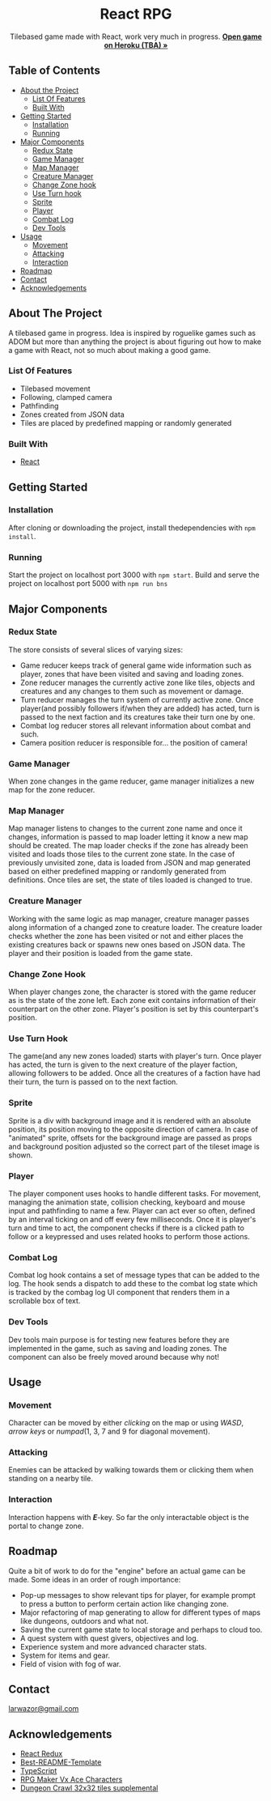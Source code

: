   <h1 align="center">React RPG</h1>
  <p align="center">
    Tilebased game made with React, work very much in progress.
    <a href="" target="_blank"><strong>Open game on Heroku (TBA) »</strong></a>
  </p>
  
## Table of Contents

* [About the Project](#about-the-project)
  * [List Of Features](#list-of-features)
  * [Built With](#built-with)
* [Getting Started](#getting-started)
  * [Installation](#installation)
  * [Running](#running)
* [Major Components](#major-components)
  * [Redux State](#redux-state)
  * [Game Manager](#game-manager)
  * [Map Manager](#map-manager)
  * [Creature Manager](#creature-manager)
  * [Change Zone hook](#change-zone-hook)
  * [Use Turn hook](#use-turn-hook)
  * [Sprite](#sprite)
  * [Player](#player)
  * [Combat Log](#combat-log)
  * [Dev Tools](#dev-tools)
* [Usage](#usage)
  * [Movement](#movement)
  * [Attacking](#attacking)
  * [Interaction](#interaction)
* [Roadmap](#roadmap)
* [Contact](#contact)
* [Acknowledgements](#acknowledgements)

## About The Project

A tilebased game in progress. Idea is inspired by roguelike games such as ADOM but more than anything the project is about figuring out how to make a game with React, not so much about making a good game.

### List Of Features

* Tilebased movement
* Following, clamped camera
* Pathfinding
* Zones created from JSON data
* Tiles are placed by predefined mapping or randomly generated

### Built With

* [React](https://reactjs.org)

## Getting Started

### Installation

After cloning or downloading the project, install thedependencies with `npm install`.

### Running

Start the project on localhost port 3000 with `npm start`.
Build and serve the project on localhost port 5000 with `npm run bns`

## Major Components

### Redux State

The store consists of several slices of varying sizes:
* Game reducer keeps track of general game wide information such as player, zones that have been visited and saving and loading zones.
* Zone reducer manages the currently active zone like tiles, objects and creatures and any changes to them such as movement or damage.
* Turn reducer manages the turn system of currently active zone. Once player(and possibly followers if/when they are added) has acted, turn is passed to the next       faction and its creatures take their turn one by one.
* Combat log reducer stores all relevant information about combat and such.
* Camera position reducer is responsible for... the position of camera!

### Game Manager

When zone changes in the game reducer, game manager initializes a new map for the zone reducer.

### Map Manager

Map manager listens to changes to the current zone name and once it changes, information is passed to map loader letting it know a new map should be created. The map loader checks if the zone has already been visited and loads those tiles to the current zone state. In the case of previously unvisited zone, data is loaded from JSON and map generated based on either predefined mapping or randomly generated from definitions. Once tiles are set, the state of tiles loaded is changed to true.

### Creature Manager

Working with the same logic as map manager, creature manager passes along information of a changed zone to creature loader. The creature loader checks whether the zone has been visited or not and either places the existing creatures back or spawns new ones based on JSON data. The player and their position is loaded from the game state.

### Change Zone Hook

When player changes zone, the character is stored with the game reducer as is the state of the zone left. Each zone exit contains information of their counterpart on the other zone. Player's position is set by this counterpart's position.

### Use Turn Hook

The game(and any new zones loaded) starts with player's turn. Once player has acted, the turn is given to the next creature of the player faction, allowing followers to be added. Once all the creatures of a faction have had their turn, the turn is passed on to the next faction.

### Sprite

Sprite is a div with background image and it is rendered with an absolute position, its position moving to the opposite direction of camera. In case of "animated" sprite, offsets for the background image are passed as props and background position adjusted so the correct part of the tileset image is shown.

### Player

The player component uses hooks to handle different tasks. For movement, managing the animation state, collision checking, keyboard and mouse input and pathfinding to name a few. Player can act ever so often, defined by an interval ticking on and off every few milliseconds. Once it is player's turn and time to act, the component checks if there is a clicked path to follow or a keypressed and uses related hooks to perform those actions.

### Combat Log

Combat log hook contains a set of message types that can be added to the log. The hook sends a dispatch to add these to the combat log state which is tracked by the combag log UI component that renders them in a scrollable box of text.

### Dev Tools

Dev tools main purpose is for testing new features before they are implemented in the game, such as saving and loading zones. The component can also be freely moved around because why not!

## Usage

### Movement

Character can be moved by either _clicking_ on the map or using _WASD_, _arrow keys_ or _numpad_(1, 3, 7 and 9 for diagonal movement).

### Attacking

Enemies can be attacked by walking towards them or clicking them when standing on a nearby tile.

### Interaction

Interaction happens with **_E_**-key. So far the only interactable object is the portal to change zone.

## Roadmap

Quite a bit of work to do for the "engine" before an actual game can be made. Some ideas in an order of rough importance:

* Pop-up messages to show relevant tips for player, for example prompt to press a button to perform certain action like changing zone.
* Major refactoring of map generating to allow for different types of maps like dungeons, outdoors and what not.
* Saving the current game state to local storage and perhaps to cloud too.
* A quest system with quest givers, objectives and log.
* Experience system and more advanced character stats.
* System for items and gear.
* Field of vision with fog of war.

## Contact

larwazor@gmail.com

## Acknowledgements
* [React Redux](https://react-redux.js.org/)
* [Best-README-Template](https://github.com/othneildrew/Best-README-Template)
* [TypeScript](https://www.typescriptlang.org/)
* [RPG Maker Vx Ace Characters](https://lanto.itch.io/free-characters)
* [Dungeon Crawl 32x32 tiles supplemental](https://opengameart.org/content/dungeon-crawl-32x32-tiles-supplemental)

